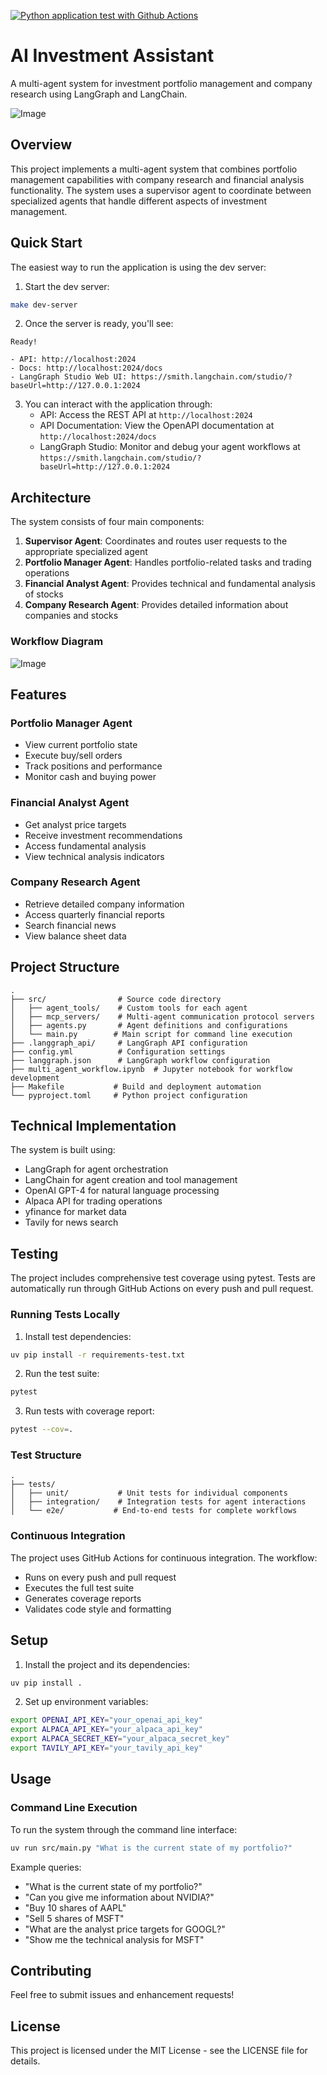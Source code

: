 [![Python application test with Github Actions](https://github.com/apolanco3225/AI-Investment-Assistant/actions/workflows/main.yml/badge.svg)](https://github.com/apolanco3225/AI-Investment-Assistant/actions/workflows/main.yml)

# AI Investment Assistant

A multi-agent system for investment portfolio management and company research using LangGraph and LangChain.

![Image](https://github.com/user-attachments/assets/33b5e053-3c7b-4601-81de-5814fb664c43)

## Overview

This project implements a multi-agent system that combines portfolio management capabilities with company research and financial analysis functionality. The system uses a supervisor agent to coordinate between specialized agents that handle different aspects of investment management.

## Quick Start

The easiest way to run the application is using the dev server:

1. Start the dev server:
```bash
make dev-server
```

2. Once the server is ready, you'll see:
```
Ready!

- API: http://localhost:2024
- Docs: http://localhost:2024/docs
- LangGraph Studio Web UI: https://smith.langchain.com/studio/?baseUrl=http://127.0.0.1:2024
```

3. You can interact with the application through:
   - API: Access the REST API at `http://localhost:2024`
   - API Documentation: View the OpenAPI documentation at `http://localhost:2024/docs`
   - LangGraph Studio: Monitor and debug your agent workflows at `https://smith.langchain.com/studio/?baseUrl=http://127.0.0.1:2024`

## Architecture

The system consists of four main components:

1. **Supervisor Agent**: Coordinates and routes user requests to the appropriate specialized agent
2. **Portfolio Manager Agent**: Handles portfolio-related tasks and trading operations
3. **Financial Analyst Agent**: Provides technical and fundamental analysis of stocks
4. **Company Research Agent**: Provides detailed information about companies and stocks

### Workflow Diagram

![Image](https://github.com/user-attachments/assets/dd9e9246-685a-427e-924c-8d3cb7c52a87)

## Features

### Portfolio Manager Agent
- View current portfolio state
- Execute buy/sell orders
- Track positions and performance
- Monitor cash and buying power

### Financial Analyst Agent
- Get analyst price targets
- Receive investment recommendations
- Access fundamental analysis
- View technical analysis indicators

### Company Research Agent
- Retrieve detailed company information
- Access quarterly financial reports
- Search financial news
- View balance sheet data

## Project Structure

```
.
├── src/                # Source code directory
│   ├── agent_tools/    # Custom tools for each agent
│   ├── mcp_servers/    # Multi-agent communication protocol servers
│   ├── agents.py       # Agent definitions and configurations
│   └── main.py        # Main script for command line execution
├── .langgraph_api/     # LangGraph API configuration
├── config.yml          # Configuration settings
├── langgraph.json      # LangGraph workflow configuration
├── multi_agent_workflow.ipynb  # Jupyter notebook for workflow development
├── Makefile           # Build and deployment automation
└── pyproject.toml     # Python project configuration
```

## Technical Implementation

The system is built using:
- LangGraph for agent orchestration
- LangChain for agent creation and tool management
- OpenAI GPT-4 for natural language processing
- Alpaca API for trading operations
- yfinance for market data
- Tavily for news search

## Testing

The project includes comprehensive test coverage using pytest. Tests are automatically run through GitHub Actions on every push and pull request.

### Running Tests Locally

1. Install test dependencies:
```bash
uv pip install -r requirements-test.txt
```

2. Run the test suite:
```bash
pytest
```

3. Run tests with coverage report:
```bash
pytest --cov=.
```

### Test Structure

```
.
├── tests/
│   ├── unit/           # Unit tests for individual components
│   ├── integration/    # Integration tests for agent interactions
│   └── e2e/           # End-to-end tests for complete workflows
```

### Continuous Integration

The project uses GitHub Actions for continuous integration. The workflow:
- Runs on every push and pull request
- Executes the full test suite
- Generates coverage reports
- Validates code style and formatting

## Setup

1. Install the project and its dependencies:
```bash
uv pip install .
```

2. Set up environment variables:
```bash
export OPENAI_API_KEY="your_openai_api_key"
export ALPACA_API_KEY="your_alpaca_api_key"
export ALPACA_SECRET_KEY="your_alpaca_secret_key"
export TAVILY_API_KEY="your_tavily_api_key"
```

## Usage

### Command Line Execution

To run the system through the command line interface:

```bash
uv run src/main.py "What is the current state of my portfolio?"
```

Example queries:
- "What is the current state of my portfolio?"
- "Can you give me information about NVIDIA?"
- "Buy 10 shares of AAPL"
- "Sell 5 shares of MSFT"
- "What are the analyst price targets for GOOGL?"
- "Show me the technical analysis for MSFT"

## Contributing

Feel free to submit issues and enhancement requests!

## License

This project is licensed under the MIT License - see the LICENSE file for details.
